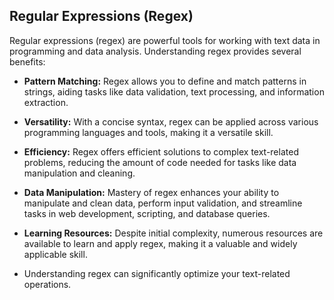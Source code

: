 ## Regular Expressions (Regex)

Regular expressions (regex) are powerful tools for working with text data in programming and data analysis. Understanding regex provides several benefits:

- **Pattern Matching:** Regex allows you to define and match patterns in strings, aiding tasks like data validation, text processing, and information extraction.

- **Versatility:** With a concise syntax, regex can be applied across various programming languages and tools, making it a versatile skill.

- **Efficiency:** Regex offers efficient solutions to complex text-related problems, reducing the amount of code needed for tasks like data manipulation and cleaning.

- **Data Manipulation:** Mastery of regex enhances your ability to manipulate and clean data, perform input validation, and streamline tasks in web development, scripting, and database queries.

- **Learning Resources:** Despite initial complexity, numerous resources are available to learn and apply regex, making it a valuable and widely applicable skill.

- Understanding regex can significantly optimize your text-related operations.
